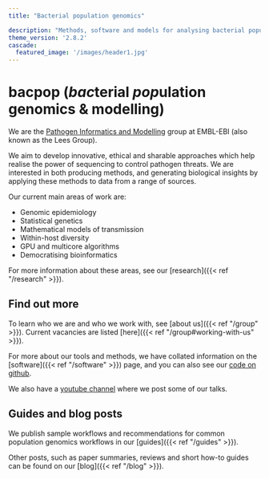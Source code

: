 ```yaml
---
title: "Bacterial population genomics"

description: "Methods, software and models for analysing bacterial populations and genomes"
theme_version: '2.8.2'
cascade:
  featured_image: '/images/header1.jpg'
---
```

# bacpop (*bac*terial *pop*ulation genomics & modelling)

We are the [Pathogen Informatics and Modelling](https://www.ebi.ac.uk/research/lees/) group
at EMBL-EBI (also known as the Lees Group).

We aim to develop innovative, ethical and sharable approaches which help realise the power of sequencing to control pathogen threats. We are interested in both producing methods, and generating biological insights by applying these methods to data from a range of sources.

Our current main areas of work are:
* Genomic epidemiology
* Statistical genetics
* Mathematical models of transmission
* Within-host diversity
* GPU and multicore algorithms
* Democratising bioinformatics

For more information about these areas, see our [research]({{< ref "/research" >}}).
## Find out more

To learn who we are and who we work with, see [about us]({{< ref "/group" >}}).
Current vacancies are listed [here]({{< ref "/group#working-with-us" >}}).

For more about our tools and methods, we have collated information on the [software]({{< ref "/software" >}}) page,
and you can also see our [code on github](https://github.com/bacpop).

We also have a [youtube channel](https://www.youtube.com/channel/UCmp3iSn08C1wAQqC-S7evLw) where we post some of our talks.

## Guides and blog posts

We publish sample workflows and recommendations for common population genomics workflows
in our [guides]({{< ref "/guides" >}}).

Other posts, such as paper summaries, reviews and short how-to guides
can be found on our [blog]({{< ref "/blog" >}}).
